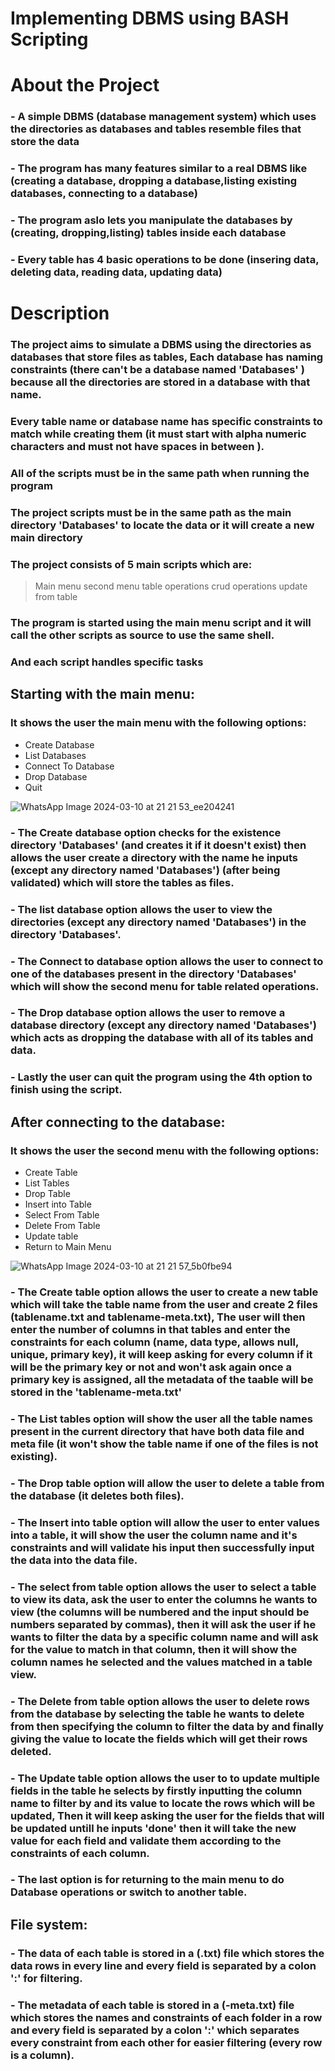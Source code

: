 # Implementing DBMS using BASH Scripting

# About the Project
### - A simple DBMS (database management system) which uses the directories as databases and tables resemble files that store the data
### - The program has many features similar to a real DBMS like (creating a database, dropping a database,listing existing databases, connecting to a database)
### - The program aslo lets you manipulate the databases by (creating, dropping,listing) tables inside each database
### - Every table has 4 basic operations to be done (insering data, deleting data, reading data, updating data)

# Description
### The project aims to simulate a DBMS using the directories as databases that store files as tables, Each database has naming constraints (there can't be a database named 'Databases' ) because all the directories are stored in a database with that name.
### Every table name or database name has specific constraints to match while creating them  (it must start with alpha numeric characters and must not have spaces in between ).
### All of the scripts must be in the same path when running the program
### The project scripts must be in the same path as the main directory 'Databases' to locate the data or it will create a new main directory

### The project consists of 5 main scripts which are:

> Main menu
> second menu
> table operations
> crud operations
> update from table

### The program is started using the main menu script and it will call the other scripts as source to use the same shell.
### And each script handles specific tasks 
## Starting with the main menu:
### It shows the user the main menu with the following options:
- Create Database
- List Databases
- Connect To Database
- Drop Database
- Quit
 
![WhatsApp Image 2024-03-10 at 21 21 53_ee204241](https://github.com/ember52/Bash-script-DBMS-project/assets/117265490/f21e3729-4a24-4c6c-98d0-af1969211672)

### - The Create database option checks for the existence directory 'Databases' (and creates it if it doesn't exist) then allows the user create a directory with the name he inputs (except any directory named 'Databases') (after being validated) which will store the tables as files.
### - The list database option allows the user to view the directories (except any directory named 'Databases') in the directory 'Databases'.
### - The Connect to database option allows the user to connect to one of the databases present in the directory 'Databases' which will show the second menu for table related operations.
### - The Drop database option allows the user to remove a database directory (except any directory named 'Databases') which acts as dropping the database with all of its tables and data.
### - Lastly the user can quit the program using the 4th option to finish using the script.

## After connecting to the database:
### It shows the user the second menu with the following options:

- Create Table
- List Tables
- Drop Table
- Insert into Table
- Select From Table
- Delete From Table
- Update table
- Return to Main Menu

![WhatsApp Image 2024-03-10 at 21 21 57_5b0fbe94](https://github.com/ember52/Bash-script-DBMS-project/assets/117265490/b156c762-7e3a-42a2-b448-7b03fa4a491d)

### - The Create table option allows the user to create a new table which will take the table name from the user and create 2 files (tablename.txt and tablename-meta.txt), The user will then enter the number of columns in that tables and enter the constraints for each column (name, data type, allows null, unique, primary key), it will keep asking for every column if it will be the primary key or not and won't ask again once a primary key is assigned, all the metadata of the taable will be stored in the 'tablename-meta.txt'
### - The List tables option will show the user all the table names present in the current directory that have both data file and meta file (it won't show the table name if one of the files is not existing).
### - The Drop table option will allow the user to delete a table from the database (it deletes both files).
### - The Insert into table option will allow the user to enter values into a table, it will show the user the column name and it's constraints and will validate his input then successfully input the data into the data file.
### - The select from table option allows the user to select a table to view its data, ask the user to enter the columns he wants to view (the columns will be numbered and the input should be numbers separated by commas), then it will ask the user if he wants to filter the data by a specific column name and will ask for the value to match in that column, then it will show the column names he selected and the values matched in a table view.
### - The Delete from table option allows the user to delete rows from the database by selecting the table he wants to delete from then specifying the column to filter the data by and finally giving the value to locate the fields which will get their rows deleted.
### - The Update table option allows the user to to update multiple fields in the table he selects by firstly inputting the column name to filter by and its value to locate the rows which will be updated, Then it will keep asking the user for the fields that will be updated untill he inputs 'done' then it will take the new value for each field and validate them according to the constraints of each column.
### - The last option is for returning to the main menu to do Database operations or switch to another table.

## File system:
### - The data of each table is stored in a (.txt) file which stores the data rows in every line and every field is separated by a colon ':' for filtering.
### - The metadata of each table is stored in a (-meta.txt) file which stores the names and constraints of each folder in a row and every field is separated by a colon ':' which separates every constraint from each other for easier filtering (every row is a column).
